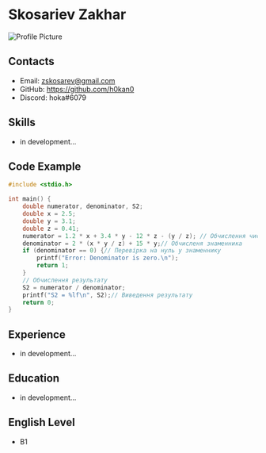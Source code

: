 

# Skosariev Zakhar

![Profile Picture](images/photo.jpg)

## Contacts

-  Email: zskosarev@gmail.com
-  GitHub: https://github.com/h0kan0
-  Discord: hoka#6079

## Skills

- in development...

## Code Example

```cpp
#include <stdio.h>

int main() {
    double numerator, denominator, S2;
    double x = 2.5;
    double y = 3.1;
    double z = 0.41;
    numerator = 1.2 * x + 3.4 * y - 12 * z - (y / z); // Обчислення чисельника
    denominator = 2 * (x * y / z) + 15 * y;// Обчисленя знаменника
    if (denominator == 0) {// Перевірка на нуль у знаменнику
        printf("Error: Denominator is zero.\n");
        return 1;
    }
    // Обчислення результату
    S2 = numerator / denominator;
    printf("S2 = %lf\n", S2);// Виведення результату
    return 0;
}

```

##  Experience

- in development...
##  Education

- in development...

## English Level

- B1

